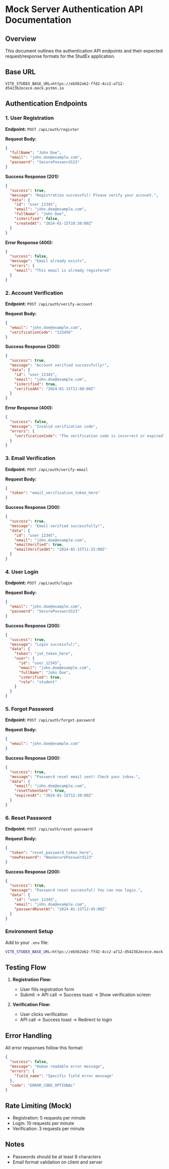 # Mock Server Authentication API Documentation

## Overview
This document outlines the authentication API endpoints and their expected request/response formats for the StudEx application.

## Base URL
```
VITE_STUDEX_BASE_URL=https://eb562eb2-ffd2-4cc2-a712-d5423b2ecece.mock.pstmn.io
```

## Authentication Endpoints

### 1. User Registration
**Endpoint:** `POST /api/auth/register`

**Request Body:**
```json
{
  "fullName": "John Doe",
  "email": "john.doe@example.com",
  "password": "SecurePassword123"
}
```

**Success Response (201):**
```json
{
  "success": true,
  "message": "Registration successful! Please verify your account.",
  "data": {
    "id": "user_12345",
    "email": "john.doe@example.com",
    "fullName": "John Doe",
    "isVerified": false,
    "createdAt": "2024-01-15T10:30:00Z"
  }
}
```

**Error Response (400):**
```json
{
  "success": false,
  "message": "Email already exists",
  "errors": {
    "email": "This email is already registered"
  }
}
```

### 2. Account Verification
**Endpoint:** `POST /api/auth/verify-account`

**Request Body:**
```json
{
  "email": "john.doe@example.com",
  "verificationCode": "123456"
}
```

**Success Response (200):**
```json
{
  "success": true,
  "message": "Account verified successfully!",
  "data": {
    "id": "user_12345",
    "email": "john.doe@example.com",
    "isVerified": true,
    "verifiedAt": "2024-01-15T11:00:00Z"
  }
}
```

**Error Response (400):**
```json
{
  "success": false,
  "message": "Invalid verification code",
  "errors": {
    "verificationCode": "The verification code is incorrect or expired"
  }
}
```

### 3. Email Verification
**Endpoint:** `POST /api/auth/verify-email`

**Request Body:**
```json
{
  "token": "email_verification_token_here"
}
```

**Success Response (200):**
```json
{
  "success": true,
  "message": "Email verified successfully!",
  "data": {
    "id": "user_12345",
    "email": "john.doe@example.com",
    "emailVerified": true,
    "emailVerifiedAt": "2024-01-15T11:15:00Z"
  }
}
```

### 4. User Login
**Endpoint:** `POST /api/auth/login`

**Request Body:**
```json
{
  "email": "john.doe@example.com",
  "password": "SecurePassword123"
}
```

**Success Response (200):**
```json
{
  "success": true,
  "message": "Login successful!",
  "data": {
    "token": "jwt_token_here",
    "user": {
      "id": "user_12345",
      "email": "john.doe@example.com",
      "fullName": "John Doe",
      "isVerified": true,
      "role": "student"
    }
  }
}
```

### 5. Forgot Password
**Endpoint:** `POST /api/auth/forgot-password`

**Request Body:**
```json
{
  "email": "john.doe@example.com"
}
```

**Success Response (200):**
```json
{
  "success": true,
  "message": "Password reset email sent! Check your inbox.",
  "data": {
    "email": "john.doe@example.com",
    "resetTokenSent": true,
    "expiresAt": "2024-01-15T12:30:00Z"
  }
}
```

### 6. Reset Password
**Endpoint:** `POST /api/auth/reset-password`

**Request Body:**
```json
{
  "token": "reset_password_token_here",
  "newPassword": "NewSecurePassword123"
}
```

**Success Response (200):**
```json
{
  "success": true,
  "message": "Password reset successful! You can now login.",
  "data": {
    "id": "user_12345",
    "email": "john.doe@example.com",
    "passwordResetAt": "2024-01-15T12:45:00Z"
  }
}
```

### Environment Setup
Add to your `.env` file:
```bash
VITE_STUDEX_BASE_URL=https://eb562eb2-ffd2-4cc2-a712-d5423b2ecece.mock.pstmn.io
```
## Testing Flow

1. **Registration Flow:**
   - User fills registration form
   - Submit → API call → Success toast → Show verification screen

2. **Verification Flow:**
   - User clicks verification
   - API call → Success toast → Redirect to login


## Error Handling

All error responses follow this format:
```json
{
  "success": false,
  "message": "Human readable error message",
  "errors": {
    "field_name": "Specific field error message"
  },
  "code": "ERROR_CODE_OPTIONAL"
}
```

## Rate Limiting (Mock)
- Registration: 5 requests per minute
- Login: 10 requests per minute
- Verification: 3 requests per minute

## Notes
- Passwords should be at least 8 characters
- Email format validation on client and server